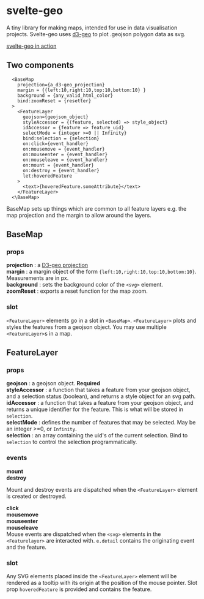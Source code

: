 # svelte-geo

A tiny library for making maps, intended for use in data visualisation projects. Svelte-geo uses [d3-geo](https://github.com/d3/d3-geo) to plot .geojson polygon data as svg.

[svelte-geo in action](https://svelte-geo.vercel.app/)

## Two components

```
  <BaseMap
    projection={a_d3-geo_projection}
    margin = {{left:10,right:10,top:10,bottom:10} }
    background = {any_valid_html_color}
    bind:zoomReset = {resetter}
  >
    <FeatureLayer
      geojson={geojson_object}
      styleAccessor = {(feature, selected) => style_object}
      idAccessor = {feature => feature_uid}
      selectMode = {integer >=0 || Infinity}
      bind:selection = {selection}
      on:click={event_handler}
      on:mousemove = {event_handler}
      on:mouseenter = {event_handler}
      on:mouseleave = {event_handler}
      on:mount = {event_handler}
      on:destroy = {event_handler}
      let:hoveredFeature
    >
      <text>{hoveredFeature.someAttribute}</text>
    </FeatureLayer>
  <\BaseMap>
```

BaseMap sets up things which are common to all feature layers e.g. the map projection and the margin to allow around the layers.

## BaseMap 
### props

**projection** : a [D3-geo projection](https://github.com/d3/d3-geo)  
**margin** : a margin object of the form `{left:10,right:10,top:10,bottom:10}`. Measurements are in px.   
**background** : sets the background color of the `<svg>` element.   
**zoomReset** : exports a reset function for the map zoom.   

### slot
`<FeatureLayer>` elements go in a slot in `<BaseMap>`. `<FeatureLayer>` plots and styles the features from a geojson object.
You may use multiple `<FeatureLayer>`s in a map.  

## FeatureLayer 
### props

**geojson** : a geojson object. **Required**  
**styleAccessor** : a function that takes a feature from your geojson object, and a selection status (boolean), and returns a style object for an svg path.  
**idAccessor** : a function that takes a feature from your geojson object, and returns a unique identifier for the feature. This is what will be stored in `selection`.  
**selectMode** : defines the number of features that may be selected. May be an integer >=0, or `Infinity`.  
**selection** : an array containing the uid's of the current selection. Bind to `selection` to control the selection programmatically.

### events
**mount**  
**destroy**

Mount and destroy events are dispatched when the `<FeatureLayer>` element is created or destroyed.   

**click**  
**mousemove**  
**mouseenter**  
**mouseleave**  
Mouse events are dispatched when the `<svg>` elements in the `<Featurelayer>` are interacted with. `e.detail` contains the originating event and the feature.
 

### slot
Any SVG elements placed inside the `<FeatureLayer>` element will be rendered as a tooltip with its origin at the position of the mouse pointer. Slot prop `hoveredFeature` is provided and contains the feature.  
